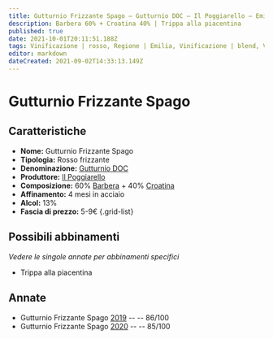 ```yaml
---
title: Gutturnio Frizzante Spago – Gutturnio DOC – Il Poggiarello – Emilia (IT) – 5-9€ – 3★
description: Barbera 60% + Croatina 40% | Trippa alla piacentina
published: true
date: 2021-10-01T20:11:51.188Z
tags: Vinificazione | rosso, Regione | Emilia, Vinificazione | blend, Vinificazione | frizzante, Valutazioni | 3 stelle, Vitigni | Barbera, Vitigni | Croatina, Prezzi | 5-9€, Alimenti | Trippa, Aromatizzazione | alla piacentina
editor: markdown
dateCreated: 2021-09-02T14:33:13.149Z
---
```


# Gutturnio Frizzante Spago 

## Caratteristiche
- **Nome:** Gutturnio Frizzante Spago 
- **Tipologia:** Rosso frizzante
- **Denominazione:** [Gutturnio DOC](/denominazioni/Italia/Emilia/DOC/Gutturnio)
- **Produttore:** [Il Poggiarello](/produttori/Italia/Emilia/Il-Poggiarello) 
- **Composizione:** 60% [Barbera](/vitigni/Italia/bacca-nera/barbera) + 40% [Croatina](/vitigni/Italia/bacca-nera/croatina)
- **Affinamento:** 4 mesi in acciaio 
- **Alcol:** 13%
- **Fascia di prezzo:** 5-9€
{.grid-list}

## Possibili abbinamenti
*Vedere le singole annate per abbinamenti specifici*

- Trippa alla piacentina


## Annate
- Gutturnio Frizzante Spago [2019](/vini/Italia/Emilia/Il-Poggiarello/Gutturnio-Frizzante-Spago/2019) -- <span class="star-3"></span> -- 86/100
- Gutturnio Frizzante Spago [2020](/vini/Italia/Emilia/Il-Poggiarello/Gutturnio-Frizzante-Spago/2020) -- <span class="star-3"></span> -- 85/100
